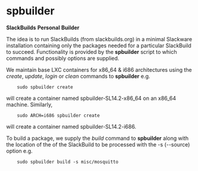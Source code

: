 # spbuilder
**SlackBuilds** **Personal** **Builder**

The idea is to run SlackBuilds (from slackbuilds.org) in a minimal Slackware installation containing only the packages needed for a particular SlackBuild to succeed. Functionality is provided by the **spbuilder** script to which commands and possibly options are supplied.

We maintain base LXC containers for x86_64 & i686 architectures using the *create*, *update*, *login* or *clean* commands to **spbuilder** e.g.

        sudo spbuilder create
will create a container named spbuilder-SL14.2-x86_64 on an x86_64 machine. Similarly,

        sudo ARCH=i686 spbuilder create
will create a container named spbuilder-SL14.2-i686.

To build a package, we supply the *build* command to **spbuilder** along with the location of the of the SlackBuild to be processed with the -s (--source) option e.g.

        sudo spbuilder build -s misc/mosquitto

  
